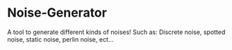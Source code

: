 # Noise-Generator
A tool to generate different kinds of noises! Such as: Discrete noise, spotted noise, static noise, perlin noise, ect...
